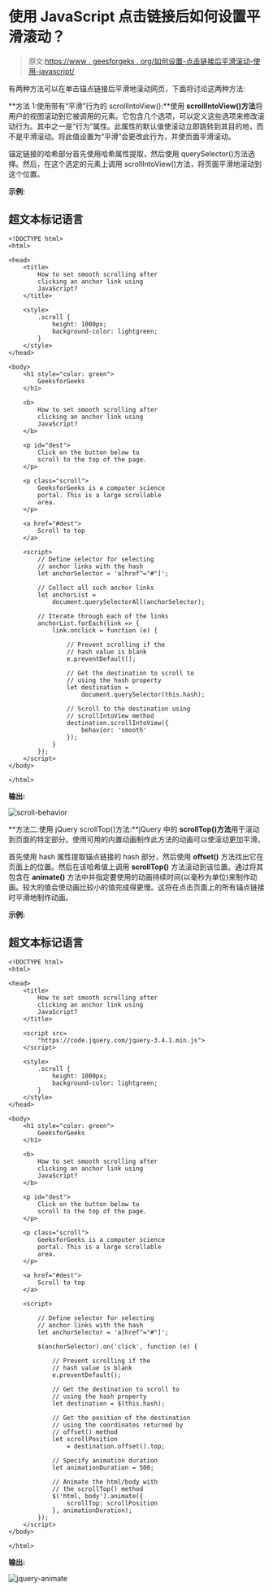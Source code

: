 # 使用 JavaScript 点击链接后如何设置平滑滚动？

> 原文:[https://www . geesforgeks . org/如何设置-点击链接后平滑滚动-使用-javascript/](https://www.geeksforgeeks.org/how-to-set-smooth-scroll-after-clicking-the-link-using-javascript/)

有两种方法可以在单击锚点链接后平滑地滚动网页，下面将讨论这两种方法:

**方法 1:使用带有“平滑”行为的 scrollIntoView():**使用 **scrollIntoView()方法**将用户的视图滚动到它被调用的元素。它包含几个选项，可以定义这些选项来修改滚动行为。其中之一是“行为”属性。此属性的默认值使滚动立即跳转到其目的地，而不是平滑滚动。将此值设置为“平滑”会更改此行为，并使页面平滑滚动。

锚定链接的哈希部分首先使用哈希属性提取，然后使用 querySelector()方法选择。然后，在这个选定的元素上调用 scrollIntoView()方法，将页面平滑地滚动到这个位置。

**示例:**

## 超文本标记语言

```
<!DOCTYPE html>
<html>

<head>
    <title>
        How to set smooth scrolling after
        clicking an anchor link using
        JavaScript?
    </title>

    <style>
        .scroll {
            height: 1000px;
            background-color: lightgreen;
        }
    </style>
</head>

<body>
    <h1 style="color: green">
        GeeksforGeeks
    </h1>

    <b>
        How to set smooth scrolling after
        clicking an anchor link using
        JavaScript?
    </b>

    <p id="dest">
        Click on the button below to
        scroll to the top of the page.
    </p>

    <p class="scroll">
        GeeksforGeeks is a computer science
        portal. This is a large scrollable
        area.
    </p>

    <a href="#dest">
        Scroll to top
    </a>

    <script>
        // Define selector for selecting
        // anchor links with the hash
        let anchorSelector = 'a[href^="#"]';

        // Collect all such anchor links
        let anchorList =
            document.querySelectorAll(anchorSelector);

        // Iterate through each of the links
        anchorList.forEach(link => {
            link.onclick = function (e) {

                // Prevent scrolling if the
                // hash value is blank
                e.preventDefault();

                // Get the destination to scroll to
                // using the hash property
                let destination =
                    document.querySelector(this.hash);

                // Scroll to the destination using
                // scrollIntoView method
                destination.scrollIntoView({
                    behavior: 'smooth'
                });
            }
        });
    </script>
</body>

</html>
```

**输出:**

![scroll-behavior](img/c8985fb0c56cdc9f84a27bc53edbba43.png)

**方法二:使用 jQuery scrollTop()方法:**jQuery 中的 **scrollTop()方法**用于滚动到页面的特定部分。使用可用的内置动画制作此方法的动画可以使滚动更加平滑。

首先使用 hash 属性提取锚点链接的 hash 部分，然后使用 **offset()** 方法找出它在页面上的位置。然后在该哈希值上调用 **scrollTop()** 方法滚动到该位置。通过将其包含在 **animate()** 方法中并指定要使用的动画持续时间(以毫秒为单位)来制作动画。较大的值会使动画比较小的值完成得更慢。这将在点击页面上的所有锚点链接时平滑地制作动画。

**示例:**

## 超文本标记语言

```
<!DOCTYPE html>
<html>

<head>
    <title>
        How to set smooth scrolling after
        clicking an anchor link using
        JavaScript?
    </title>

    <script src=
        "https://code.jquery.com/jquery-3.4.1.min.js">
    </script>

    <style>
        .scroll {
            height: 1000px;
            background-color: lightgreen;
        }
    </style>
</head>

<body>
    <h1 style="color: green">
        GeeksforGeeks
    </h1>

    <b>
        How to set smooth scrolling after
        clicking an anchor link using
        JavaScript?
    </b>

    <p id="dest">
        Click on the button below to
        scroll to the top of the page.
    </p>

    <p class="scroll">
        GeeksforGeeks is a computer science
        portal. This is a large scrollable
        area.
    </p>

    <a href="#dest">
        Scroll to top
    </a>

    <script>

        // Define selector for selecting
        // anchor links with the hash
        let anchorSelector = 'a[href^="#"]';

        $(anchorSelector).on('click', function (e) {

            // Prevent scrolling if the
            // hash value is blank
            e.preventDefault();

            // Get the destination to scroll to
            // using the hash property
            let destination = $(this.hash);

            // Get the position of the destination
            // using the coordinates returned by
            // offset() method
            let scrollPosition
                = destination.offset().top;

            // Specify animation duration
            let animationDuration = 500;

            // Animate the html/body with
            // the scrollTop() method
            $('html, body').animate({
                scrollTop: scrollPosition
            }, animationDuration);
        });
    </script>
</body>

</html>
```

**输出:**

![jquery-animate](img/a3769f5a7f106f382723833871969ce7.png)
